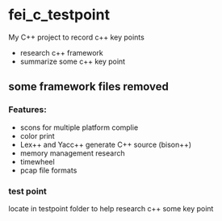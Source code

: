 # fei_c_testpoint
My C++ project to record c++ key points
- research c++ framework
- summarize some c++ key point


## some framework files removed 

### Features:
- scons for multiple platform complie
- color print
- Lex++ and Yacc++ generate C++ source (bison++)
- memory management research
- timewheel
- pcap file formats

### test point
  locate in testpoint folder to help research c++ some key point
  

